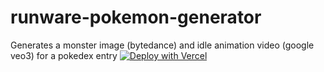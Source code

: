 # runware-pokemon-generator
Generates a monster image (bytedance) and idle animation video (google veo3) for a pokedex entry
[![Deploy with Vercel](https://vercel.com/button)](https://vercel.com/new/clone?repository-url=https://github.com/CharlesCreativeContent/runware-pokemon-generator&env=RUNWARE_API_KEY&envDescription=Set%20your%20Runware%20API%20key%20and%20custom%20port.&envLink=https://docs.runware.ai/&demo-image=https://shawncharles.com/images/runware.png)
